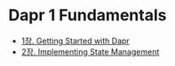 # Dapr 1 Fundamentals

- [1장. Getting Started with Dapr](./Ch01/)
- [2장. Implementing State Management](./Ch02/)